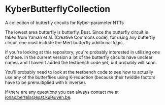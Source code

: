 # KyberButterflyCollection
A collection of butterfly circuits for Kyber-parameter NTTs

The lowest area butterfly is butterfly_Best. Since the butterfly circuit is taken from Yaman et al. (Creative Commons code), for using any butterfly circuit one must include the Mert butterfly additional logic.

If you're looking at this repository, you're probably interested in utilizing one of these. In the current version a lot of the butterfly circuits have unclear names and I haven't added the testbench code yet, but probably will soon.

You'll probably need to look at the testbench code to see how to actually use any of the butterflies using K-reduction (because their twiddle factors have to be premultiplied with k inverse).

If there are any questions you can always contact me at jonas.bertels@esat.kuleuven.be.

